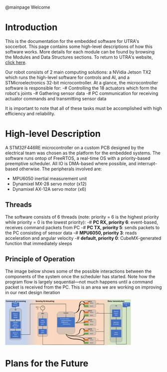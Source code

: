 @mainpage Welcome


# Introduction
This is the documentation for the embedded software for UTRA's soccerbot.
This page contains some high-level descriptions of
how this software works. More details for each module can be found by browsing the Modules and Data Structures sections.
To return to UTRA's website, <a href="http://utrahumanoid.ca/">click here</a>.

Our robot consists of 2 main computing solutions: a NVidia Jetson TX2 which runs the high-level software for controls and AI, and a STMicroelectronics 32-bit microcontroller. At a glance, the microcontroller software is responsible for:
-# Controlling the 18 actuators which form the robot's joints
-# Gathering sensor data
-# PC communication for receiving actuator commands and transmitting sensor data

It is important to note that all of these tasks must be accomplished with high efficiency and reliability.


# High-level Description
A STM32F446RE microcontroller on a custom PCB designed by the electrical team was chosen as the platform for the embedded systems. The software runs ontop of FreeRTOS, a real-time OS with a priority-based preemptive scheduler. All IO is DMA-based where possible, and interrupt-based otherwise. The peripherals involved are:
- MPU6050 inertial measurement unit
- Dynamixel MX-28 servo motor (x12)
- Dynamixel AX-12A servo motor (x6)

## Threads
The software consists of 6 threads (note: priority = 6 is the highest priority while priority = 0 is the lowest priority):
-# **PC RX, priority 6**: event-based, receives command packets from PC 
-# **PC TX, priority 5**: sends packets to the PC consisting of sensor data
-# **MPU6050, priority 3**: reads acceleration and angular velocity
-# **default, priority 0**: CubeMX-generated function that immediately sleeps

## Principle of Operation
The image below shows some of the possible interactions between the components of the system once the scheduler has started. Note how the program flow is largely sequential—not much happens until a command packet is received from the PC. This is an area we are working on improving in our next design iteration

<img src="Media\Design_RoboCup_2018\Design_RoboCup_2018.png" width="80%" alt="Steady-state flow">


# Plans for the Future
<!-- Describe current plans here -->